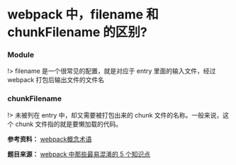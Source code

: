 # webpack 中，filename 和 chunkFilename 的区别?

### Module

!> filename 是一个很常见的配置，就是对应于 entry 里面的输入文件，经过webpack 打包后输出文件的文件名

### chunkFilename

!> 未被列在 entry 中，却又需要被打包出来的 chunk 文件的名称。一般来说，这个 chunk 文件指的就是要懒加载的代码。

**参考资料：**
[webpack概念术语](https://webpack.docschina.org/glossary)

**题目来源：**
[webpack 中那些最易混淆的 5 个知识点](https://juejin.im/post/5cede821f265da1bbd4b5630)